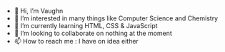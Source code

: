 - 👋 Hi, I’m Vaughn
- 👀 I’m interested in many things like Computer Science and Chemistry
- 🌱 I’m currently learning HTML, CSS & JavaScript
- 💞️ I’m looking to collaborate on nothing at the moment
- 📫 How to reach me : I have on idea either

<!---
Axe0428/Axe0428 is a ✨ special ✨ repository because its `README.md` (this file) appears on your GitHub profile.
You can click the Preview link to take a look at your changes.
--->

